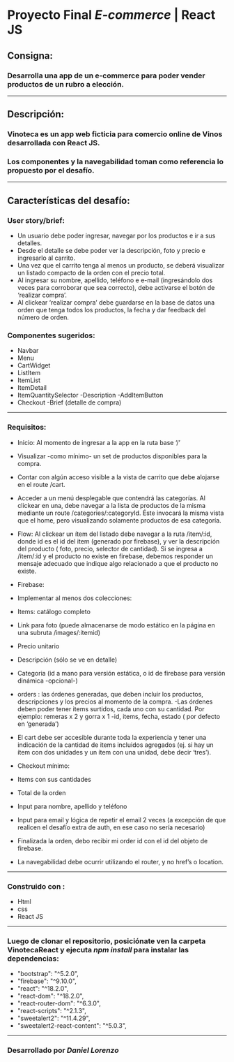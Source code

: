 # Proyecto Final _E-commerce_ | React JS

## Consigna:

### Desarrolla una app de un e-commerce para poder vender productos de un rubro a elección.

---

## Descripción:

### Vinoteca es un app web ficticia para comercio online de Vinos desarrollada con React JS.

### Los componentes y la navegabilidad toman como referencia lo propuesto por el desafío.

---

## Características del desafío:

### User story/brief:

- Un usuario debe poder ingresar, navegar por los productos e ir a sus detalles.
- Desde el detalle se debe poder ver la descripción, foto y precio e ingresarlo al carrito.
- Una vez que el carrito tenga al menos un producto, se deberá visualizar un listado compacto de la orden con el precio total.
- Al ingresar su nombre, apellido, teléfono e e-mail (ingresándolo dos veces para corroborar que sea correcto), debe activarse el botón de ‘realizar compra’.
- Al clickear ‘realizar compra’ debe guardarse en la base de datos una orden que tenga todos los productos, la fecha y dar feedback del número de orden.

### Componentes sugeridos:

- Navbar
- Menu
- CartWidget
- ListItem
- ItemList
- ItemDetail
- ItemQuantitySelector
-Description
-AddItemButton
- Checkout
-Brief (detalle de compra)

---

### Requisitos:

- Inicio: Al momento de ingresar a la app en la ruta base ‘/’

- Visualizar -como mínimo- un set de productos disponibles para la compra.
- Contar con algún acceso visible a la vista de carrito que debe alojarse en el route /cart.
- Acceder a un menú desplegable que contendrá las categorías. Al clickear en una, debe navegar a la lista de productos de la misma mediante un route /categories/:categoryId. Éste invocará la misma vista que el home, pero visualizando solamente productos de esa
categoría.

- Flow: Al clickear un ítem del listado debe navegar a la ruta /item/:id, donde id es el id del item (generado por firebase), y ver la descripción del producto ( foto, precio, selector de cantidad). Si se ingresa a /item/:id y el producto no existe en firebase, debemos responder un mensaje adecuado que indique algo relacionado a que el producto no existe.

- Firebase:
- Implementar al menos dos colecciones:
- Items: catálogo completo
- Link para foto (puede almacenarse de modo estático en la página en una subruta /images/:itemid)
- Precio unitario
- Descripción (sólo se ve en detalle)
- Categoria (id a mano para versión estática, o id de firebase para versión dinámica -opcional-)
- orders : las órdenes generadas, que deben incluir los productos, descripciones y los precios al momento de la compra.
-Las órdenes deben poder tener items surtidos, cada uno con su cantidad. Por ejemplo: remeras x 2 y gorra x 1
-id, items, fecha, estado ( por defecto en ‘generada’)
- El cart debe ser accesible durante toda la experiencia y tener una indicación de la cantidad de items incluidos agregados (ej. si hay un ítem con dos unidades y un ítem con una unidad, debe decir ‘tres’).
- Checkout mínimo:
- Items con sus cantidades
- Total de la orden
- Input para nombre, apellido y teléfono
- Input para email y lógica de repetir el email 2 veces (a excepción de que realicen el desafío extra de auth, en ese caso no sería necesario)
- Finalizada la orden, debo recibir mi order id con el id del objeto de firebase.
- La navegabilidad debe ocurrir utilizando el router, y no href’s o location.

---

### Construido con :

- Html
- css
- React JS

---

### Luego de clonar el repositorio, posiciónate ven la carpeta VinotecaReact y ejecuta _npm install_ para instalar las dependencias:

- "bootstrap": "^5.2.0",
- "firebase": "^9.10.0",
- "react": "^18.2.0",
- "react-dom": "^18.2.0",
- "react-router-dom": "^6.3.0",
- "react-scripts": "^2.1.3",
- "sweetalert2": "^11.4.29",
- "sweetalert2-react-content": "^5.0.3",

---

### Desarrollado por _Daniel Lorenzo_
